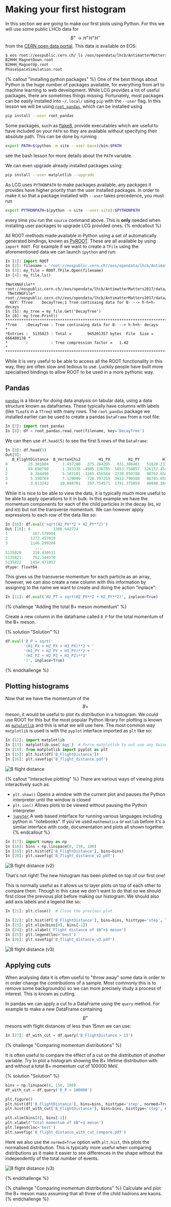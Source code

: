 # Making your first histogram

In this section we are going to make our first plots using Python. For this we
will use some public LHCb data for $$ B^+ \rightarrow H^+ H^+ H^- $$ from the
[CERN open data portal](http://opendata.cern.ch/?ln=en). This data is available
on EOS:

```bash
$ eos root://eospublic.cern.ch/ ls /eos/opendata/lhcb/AntimatterMatters2017/data
B2HHH_MagnetDown.root
B2HHH_MagnetUp.root
PhaseSpaceSimulation.root
```

{% callout "Installing python packages" %}
One of the best things about Python is the huge number of packages available,
for everything from art to machine learning to web development. While LCG
provides a lot of useful packages, there are sometimes things missing.
Fortunately, most packages can be easily installed into `~/.local/` using `pip`
with the `--user` flag. In this lesson we will be using
[`root_pandas`](https://github.com/scikit-hep/root_pandas), which can
be installed using

```bash
pip install --user root_pandas
```

Some packages, such as [flake8](http://flake8.pycqa.org/), provide executables
which are useful to have included on your `PATH` so they are available without
specifying their absolute path. This can be done by running
```bash
export PATH=$(python -m site --user-base)/bin:$PATH
```
see the bash lesson for more details about the `PATH` variable.

We can even upgrade already installed packages using:
```bash
pip install --user matplotlib --upgrade
```

As LCG uses `PYTHONPATH` to make packages available, any packages it provides
have higher priority than the user installed packages. In order to make it so
that a package installed with `--user` takes precedence, you must run
```bash
export PYTHONPATH=$(python -m site --user-site):$PYTHONPATH
```
every time you run the `source` command above. This is **only** needed when
installing user packages to upgrade LCG provided ones.
{% endcallout %}

All ROOT methods made available in Python using a set of automatically generated
bindings, known as [PyROOT](https://root.cern.ch/pyroot).
These are all available by using `import ROOT`.
For example if we want to create a `TFile` using the aforementioned data we can
launch `ipython` and run:

```python
In [1]: import ROOT
In [2]: filename = 'root://eospublic.cern.ch//eos/opendata/lhcb/AntimatterMatters2017/data/B2HHH_MagnetDown.root'
In [3]: my_file = ROOT.TFile.Open(filename)
In [4]: my_file.ls()
```
```
TNetXNGFile**       root://eospublic.cern.ch//eos/opendata/lhcb/AntimatterMatters2017/data/B2HHH_MagnetDown.root
 TNetXNGFile*       root://eospublic.cern.ch//eos/opendata/lhcb/AntimatterMatters2017/data/B2HHH_MagnetDown.root
  KEY: TTree    DecayTree;1 Tree continaing data for B- --> h-h+h- decays
In [5]: my_tree = my_file.Get('DecayTree')
In [6]: my_tree.Print()
******************************************************************************
*Tree    :DecayTree : Tree continaing data for B- --> h-h+h- decays          *
*Entries :  5135823 : Total =       945201357 bytes  File  Size =  666480138 *
*        :          : Tree compression factor =   1.42                       *
******************************************************************************
```

While it is very useful to be able to access all the ROOT functionality in this
way, they are often slow and tedious to use. Luckily people have built more
specialised bindings to allow ROOT to be used in a more pythonic way.

## Pandas

[`pandas`](http://pandas.pydata.org/) is a library for doing data analysis on
tabular data, using a data structure known as dataframes. These typically have
columns with labels (like `TLeaf`s in a `TTree`) with many rows. The
`root_pandas` package we installed earlier can be used to create a pandas
`DataFrame` from a root file:

```python
In [7]: import root_pandas
In [8]: df = root_pandas.read_root(filename, key='DecayTree')
```

We can then use `df.head(5)` to see the first 5 rows of the `DataFrame`:

```python
In [9]: df.head(5)
Out[9]:
   B_FlightDistance  B_VertexChi2        H1_PX        H1_PY          H1_PZ  \
0         25.301004      1.497280   375.284205   831.308481   51820.233718
1         94.690700      1.383338 -4985.130785  5853.750057  326157.454706
2          8.284490      5.187101 -1265.456544  2330.050788   90762.658032
3          5.590769      7.129099  -720.797259  3413.790588   86793.058768
4          3.013242     10.988701   397.754571  1791.373059   40040.364159
```

While it is nice to be able to view the data, it is typically much more useful to
be able to apply operations to it in bulk. In this example we have the momentum
components for each of the child particles in the decay (`H1`, `H2` and `H3`)
but not the transverse momentum. We can however apply expressions to each row
of the data like so:

```python
In [10]: df.eval('sqrt(H2_PX**2 + H2_PY**2)')
Out [10]: 0          1306.642724
1           167.578904
2          1273.457019
3          1146.299204
             ...
5135820     210.430531
5135821     762.344570
5135822    1454.471057
dtype: float64
```

This gives us the transverse momentum for each particle as an array, however, we
can also create a new column with this information by assigning to the name we
want to create and doing the action "inplace":

```python
In [11]: df.eval('H2_PT = sqrt(H2_PX**2 + H2_PY**2)', inplace=True)
```

{% challenge "Adding the total B+ meson momentum" %}

Create a new column in the dataframe called `B_P` for the total momentum of the
B+ meson.

{% solution "Solution" %}
```python
df.eval('B_P = sqrt('
        '(H1_PX + H2_PX + H3_PX)**2 + '
        '(H1_PY + H2_PY + H3_PY)**2 + '
        '(H1_PZ + H2_PZ + H3_PZ)**2'
        ')', inplace=True)
```
{% endchallenge %}

## Plotting histograms

Now that we have the momentum of the $$B+$$ meson, it would be useful to plot
its distribution in a histogram. We could use ROOT for this but the most popular Python library for
plotting is known as [`matplotlib`](https://matplotlib.org/) and this is what we
will use here. The most common way `matplotlib` is used is with the `pyplot`
interface imported as `plt` like so:

```python
In [12]: import matplotlib
In [13]: matplotlib.use('Agg')  # Force matplotlib to not use any Xwindows backend.
In [14]: from matplotlib import pyplot as plt
In [15]: plt.hist(df['B_FlightDistance'])
In [16]: plt.savefig('B_flight_distance.pdf')
```

![B flight distance](figs/B_flight_distance.png)

{% callout "Interactive plotting" %}
There are various ways of viewing plots interactively such as:

 - `plt.show()` Opens a window with the current plot and pauses the Python
   interpreter until the window is closed
 - `plt.ion()` Allows plots to be viewed without pausing the Python interpreter
 - [`jupyter`](https://jupyter.org/) A web based interface for running various
   languages including python in "notebooks". If you've used `mathematica` or
   `matlab` before it's a similar interface with code, documentation and plots
   all shown together.
{% endcallout %}

```python
In [17]: import numpy as np
In [18]: bins = np.linspace(0, 150, 100)
In [19]: plt.hist(df['B_FlightDistance'], bins=bins)
In [20]: plt.savefig('B_flight_distance_v2.pdf')
```

![B flight distance (v2)](figs/B_flight_distance_v2.png)

That's not right! The new histogram has been plotted on top of our first one!

This is normally useful as it allows us to layer plots on top of each other to
compare them. Though in this case we don't want to do that so we should first close
the previous plot before making our histogram. We should also add axis labels
and a legend like so:

```python
In [21]: plt.close()  # Close the previous plot

In [22]: plt.hist(df['B_FlightDistance'], bins=bins, histtype='step', label='My data label')
In [23]: plt.xlim(bins[0], bins[-1])
In [24]: plt.xlabel('Flight distance of $B^+$ meson')
In [25]: plt.legend(loc='best')
In [26]: plt.savefig('B_flight_distance_v3.pdf')
```

![B flight distance (v3)](figs/B_flight_distance_v3.png)

## Applying cuts

When analysing data it is often useful to "throw away" some data in order to in
order change the contributions of a sample. Most commonly this is to remove some
background(s) so we can more precisely study a process of interest. This is
known as cutting.

In pandas we can apply a cut to a DataFrame using the `query` method. For
example to make a new DataFrame containing $$B^+$$ mesons with flight distances
of less than 15mm we can use:

```python
In [27]: df_with_cut = df.query('B_FlightDistance > 15')
```

{% challenge "Comparing momentum distributions" %}

It is often useful to compare the effect of a cut on the distribution of another
variable. Try to plot a histogram showing the B+ lifetime distribution with and
without a total B+ momentum cut of 100000 MeV.

{% solution "Solution" %}
```python
bins = np.linspace(0, 150, 100)
df_with_cut = df.query('B_P > 100000')

plt.figure()
plt.hist(df['B_FlightDistance'], bins=bins, histtype='step', normed=True, label='Without cut')
plt.hist(df_with_cut['B_FlightDistance'], bins=bins, histtype='step', normed=True, label='With 100 GeV momentum cut')

plt.xlim(bins[0], bins[-1])
plt.xlabel('Total momentum of $B^+$ meson')
plt.legend(loc='best')
plt.savefig('B_flight_distance_with_cut_compare.pdf')
```

Here we also use the `normed=True` option with `plt.hist`, this plots the
normalised distribution. This is typically more useful when comparing
distributions as it make it easier to see differences in the shape without the
independently of the total number of events.

![B flight distance (v3)](figs/B_flight_distance_with_cut_compare.png)

{% endchallenge %}

{% challenge "Comparing momentum distributions" %}
Calculate and plot the B+ meson mass assuming that all three of the child
hadrons are kaons.
{% endchallenge %}
